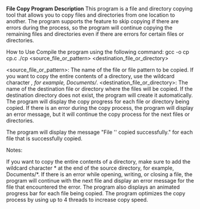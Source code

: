 **File Copy Program**
**Description**
This program is a file and directory copying tool that allows you to copy files and directories from one location to another. The program supports the feature to skip copying if there are errors during the process, so the program will continue copying the remaining files and directories even if there are errors for certain files or directories.

How to Use
Compile the program using the following command:
gcc -o cp cp.c
./cp <source_file_or_pattern> <destination_file_or_directory>

<source_file_or_pattern>: The name of the file or file pattern to be copied. If you want to copy the entire contents of a directory, use the wildcard character *, for example, Documents/*.
<destination_file_or_directory>: The name of the destination file or directory where the files will be copied. If the destination directory does not exist, the program will create it automatically.
The program will display the copy progress for each file or directory being copied. If there is an error during the copy process, the program will display an error message, but it will continue the copy process for the next files or directories.

The program will display the message "File '<filename>' copied successfully." for each file that is successfully copied.

Notes:

If you want to copy the entire contents of a directory, make sure to add the wildcard character * at the end of the source directory, for example, Documents/*.
If there is an error while opening, writing, or closing a file, the program will continue with the next file and display an error message for the file that encountered the error.
The program also displays an animated progress bar for each file being copied.
The program optimizes the copy process by using up to 4 threads to increase copy speed.

